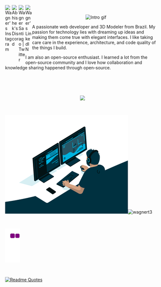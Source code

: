 <a href="https://www.instagram.com/wagner_ben10/">
  <img align="left" alt="Wagner's Instagram" width="22px" src="https://raw.githubusercontent.com/hussainweb/hussainweb/main/icons/instagram.png" />
</a>
<a href="https://discord.gg/wagnert3#0443">  
  <img align="left" alt="Abhishek's Discord" width="22px" src="https://raw.githubusercontent.com/peterthehan/peterthehan/master/assets/discord.svg" />
</a>
<a href="https://twitter.com/">
  <img align="left" alt="Wagner Santiago | Twitter" width="22px" src="https://raw.githubusercontent.com/peterthehan/peterthehan/master/assets/twitter.svg" />
</a>
<a href="https://www.linkedin.com/in/wagnersantiago/">
  <img align="left" alt="Wagner's LinkedIN" width="22px" src="https://raw.githubusercontent.com/peterthehan/peterthehan/master/assets/linkedin.svg" />
</a>

<br>
<p align="center">
  <img src="Intro.gif" alt="Intro gif" />
</p>


A passionate web developer and 3D Modeler from Brazil. My passion for technology lies with dreaming up ideas and making them come true with elegant interfaces. I like taking care care in the experience, architecture, and code quality of the things I build.

I am also an open-source enthusiast. I learned a lot from the open-source community and I love how collaboration and knowledge sharing happened through open-source.
<br><br><br><br><br>

<p align="center">
  <a href="https://skillicons.dev">
    <img src="https://skillicons.dev/icons?i=js,html,css,figma,dart,flutter,github,cs,visualstudio,vscode,autocad,blender" />
  </a>
</p>


<br>

<img src="code.gif" alt="code gif" width="400" height="320" /><img src="https://github-readme-stats.vercel.app/api?username=wagnert3&show_icons=true&theme=white" alt="wagnert3" />
  
 <br> 
 
 ![snake gif](https://github.com/wagnert3/wagnert3/blob/output/github-contribution-grid-snake.gif)
 
<br>

  [![Readme Quotes](https://quotes-github-readme.vercel.app/api?type=horizontal)](https://github.com/piyushsuthar/github-readme-quotes)

 
